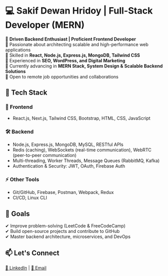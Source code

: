 # 💻 Sakif Dewan Hridoy | Full-Stack Developer (MERN)

🚀 **Driven Backend Enthusiast | Proficient Frontend Developer**  
🔹 Passionate about architecting scalable and high-performance web applications  
🔹 Skilled in **React, Node.js, Express.js, MongoDB, Tailwind CSS**  
🔹 Experienced in **SEO, WordPress, and Digital Marketing**  
🔹 Currently advancing in **MERN Stack, System Design & Scalable Backend Solutions**  
🔹 Open to remote job opportunities and collaborations  

## 📌 Tech Stack  

### 🚀 Frontend  
- React.js, Next.js, Tailwind CSS, Bootstrap, HTML, CSS, JavaScript  

### 🛠 Backend  
- Node.js, Express.js, MongoDB, MySQL, RESTful APIs  
- Redis (caching), WebSockets (real-time communication), WebRTC (peer-to-peer communication)  
- Multi-threading, Worker Threads, Message Queues (RabbitMQ, Kafka)  
- Authentication & Security: JWT, OAuth, Firebase Auth  

### ⚡ Other Tools  
- Git/GitHub, Firebase, Postman, Webpack, Redux  
- CI/CD, Linux CLI  

## 🎯 Goals  
✔ Improve problem-solving (LeetCode & FreeCodeCamp)  
✔ Build open-source projects and contribute to GitHub  
✔ Master backend architecture, microservices, and DevOps  

## 📫 Let's Connect  
[🔗 LinkedIn](https://www.linkedin.com/in/sakif-hridoy) | [📩 Email](mailto:sakifworkspace@gmail.com)
